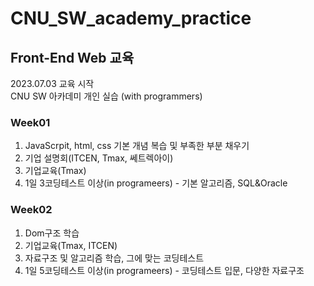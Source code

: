 # CNU_SW_academy_practice
## Front-End Web 교육
2023.07.03 교육 시작
<br/>
CNU SW 아카데미 개인 실습 (with programmers)
### Week01
1. JavaScrpit, html, css 기본 개념 복습 및 부족한 부분 채우기
2. 기업 설명회(ITCEN, Tmax, 쎄트렉아이)
3. 기업교육(Tmax)
4. 1일 3코딩테스트 이상(in programeers) - 기본 알고리즘, SQL&Oracle

### Week02
1. Dom구조 학습
2. 기업교육(Tmax, ITCEN)
3. 자료구조 및 알고리즘 학습, 그에 맞는 코딩테스트
4. 1일 5코딩테스트 이상(in programeers) - 코딩테스트 입문, 다양한 자료구조
